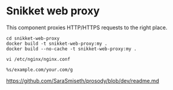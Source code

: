 # Snikket web proxy

This component proxies HTTP/HTTPS requests to the right place.
```
cd snikket-web-proxy
docker build -t snikket-web-proxy:my .
docker build --no-cache -t snikket-web-proxy:my .

vi /etc/nginx/nginx.conf

%s/example.com/your.com/g
```

https://github.com/SaraSmiseth/prosody/blob/dev/readme.md
